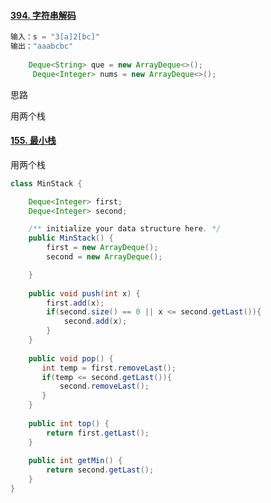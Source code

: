 #### [394. 字符串解码](https://leetcode-cn.com/problems/decode-string/)

```java
输入：s = "3[a]2[bc]"
输出："aaabcbc"
  
    Deque<String> que = new ArrayDeque<>();
     Deque<Integer> nums = new ArrayDeque<>();
```

思路

用两个栈









#### [155. 最小栈](https://leetcode-cn.com/problems/min-stack/)

用两个栈

```java
class MinStack {

    Deque<Integer> first;
    Deque<Integer> second;

    /** initialize your data structure here. */
    public MinStack() {
        first = new ArrayDeque();
        second = new ArrayDeque();

    }
    
    public void push(int x) {
        first.add(x);
        if(second.size() == 0 || x <= second.getLast()){
            second.add(x);
        }
    }
    
    public void pop() {
       int temp = first.removeLast();
       if(temp <= second.getLast()){
           second.removeLast();
       }
    }
    
    public int top() {
        return first.getLast();
    }
    
    public int getMin() {
        return second.getLast();
    }
}

```

